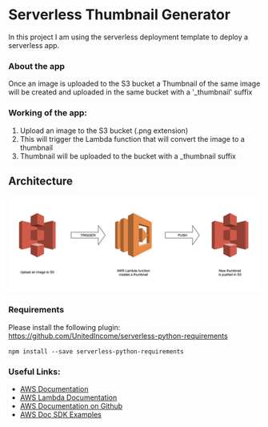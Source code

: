 # Serverless Thumbnail Generator
In this project I am using the serverless deployment template to deploy a serverless app.

### About the app
Once an image is uploaded to the S3 bucket a Thumbnail of the same image will be created and uploaded in the same bucket with a '_thumbnail' suffix

### Working of the app:
1. Upload an image to the S3 bucket (.png extension)
2. This will trigger the Lambda function that will convert the image to a thumbnail
3. Thumbnail will be uploaded to the bucket with a _thumbnail suffix

## Architecture

![architecture](aws-s3-thumbnail-lambda.png)
### Requirements

Please install the following plugin:
https://github.com/UnitedIncome/serverless-python-requirements

```
npm install --save serverless-python-requirements
```

### Useful Links: 
* [AWS Documentation](https://aws.amazon.com/documentation/)
* [AWS Lambda Documentation](https://docs.aws.amazon.com/lambda/latest/dg/welcome.html)
* [AWS Documentation on Github](https://github.com/awsdocs)
* [AWS Doc SDK Examples](https://github.com/awsdocs/aws-doc-sdk-examples)